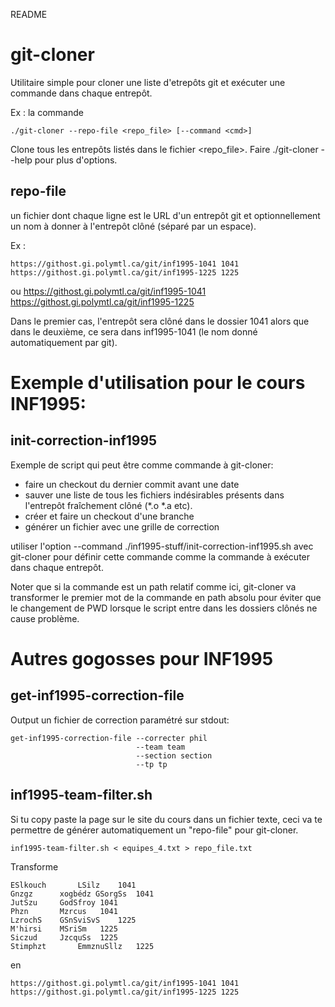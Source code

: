 README

git-cloner
==========

Utilitaire simple pour cloner une liste d'etrepôts git et exécuter une commande dans chaque entrepôt.

Ex : la commande

	./git-cloner --repo-file <repo_file> [--command <cmd>]

Clone tous les entrepôts listés dans le fichier <repo_file>.  Faire ./git-cloner --help pour plus d'options.

repo-file
---------

un fichier dont chaque ligne est le URL d'un entrepôt git et optionnellement un nom à donner à l'entrepôt clôné (séparé par un espace).

Ex :

	https://githost.gi.polymtl.ca/git/inf1995-1041 1041
	https://githost.gi.polymtl.ca/git/inf1995-1225 1225

ou
    https://githost.gi.polymtl.ca/git/inf1995-1041 
	https://githost.gi.polymtl.ca/git/inf1995-1225 

Dans le premier cas, l'entrepôt sera clôné dans le dossier 1041 alors que dans le deuxième, ce sera dans inf1995-1041 (le nom donné automatiquement par git).

Exemple d'utilisation pour le cours INF1995:
============================================

init-correction-inf1995
-----------------------

Exemple de script qui peut être comme commande à git-cloner:
- faire un checkout du dernier commit avant une date
- sauver une liste de tous les fichiers indésirables présents dans l'entrepôt fraîchement clôné (*.o *.a etc).
- créer et faire un checkout d'une branche
- générer un fichier avec une grille de correction

utiliser l'option --command ./inf1995-stuff/init-correction-inf1995.sh avec  git-cloner pour définir cette commande comme la commande à exécuter dans chaque entrepôt.

Noter que si la commande est un path relatif comme ici, git-cloner va transformer le premier mot de la commande en path absolu pour éviter que le changement de PWD lorsque le script entre dans les dossiers clônés ne cause problème.

Autres gogosses pour INF1995
============================

get-inf1995-correction-file
---------------------------

Output un fichier de correction paramétré sur stdout:

    get-inf1995-correction-file --correcter phil 
	                            --team team 
	                            --section section 
	                            --tp tp

inf1995-team-filter.sh
----------------------

Si tu copy paste la page sur le site du cours dans un fichier texte,
ceci va te permettre de générer automatiquement un "repo-file" pour git-cloner.

	inf1995-team-filter.sh < equipes_4.txt > repo_file.txt

Transforme

	ESlkouch	   LSilz	1041
	Gnzgz	   xogbédz GSorgSs	1041
	JutSzu	   GodSfroy	1041
	Phzn	   Mzrcus	1041
	LzrochS	   GSnSviSvS	1225
	M'hirsi	   MSriSm	1225
	Siczud	   JzcquSs	1225
	Stimphzt	   EmmznuSllz	1225

en
	
	https://githost.gi.polymtl.ca/git/inf1995-1041 1041
	https://githost.gi.polymtl.ca/git/inf1995-1225 1225